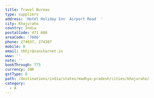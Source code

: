 ```yaml
---
title: Travel Bureau
type: suppliers
address: 'Hotel Holiday Inn  Airport Road  '
city: Khajuraho
country: India
postalCode: 471 606
areaCode: '7686'
phone: 274037, 274387
mobile: 0
email: tbhjr@sancharnet.in
www: ''
note: ''
bookThrough: 775
currency: INR
gstType: 0
path: /destinations/india/states/madhya-pradesh/cities/khajuraho/
category:
  - A
---
```


